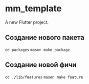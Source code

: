 # mm_template

A new Flutter project.

## Создание нового пакета

``cd packages``
``mason make package``

## Создание новой фичи

``cd ./lib/features``
``mason make feature``
